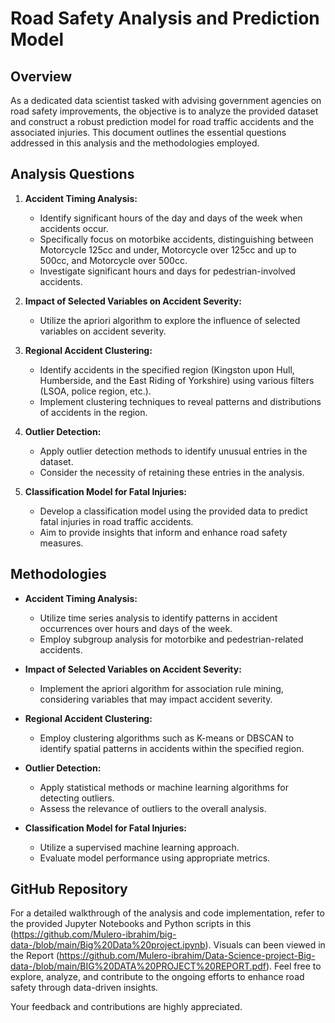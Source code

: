 # Road Safety Analysis and Prediction Model

## Overview

As a dedicated data scientist tasked with advising government agencies on road safety improvements, the objective is to analyze the provided dataset and construct a robust prediction model for road traffic accidents and the associated injuries. This document outlines the essential questions addressed in this analysis and the methodologies employed.

## Analysis Questions

1. **Accident Timing Analysis:**
   - Identify significant hours of the day and days of the week when accidents occur.
   - Specifically focus on motorbike accidents, distinguishing between Motorcycle 125cc and under, Motorcycle over 125cc and up to 500cc, and Motorcycle over 500cc.
   - Investigate significant hours and days for pedestrian-involved accidents.

2. **Impact of Selected Variables on Accident Severity:**
   - Utilize the apriori algorithm to explore the influence of selected variables on accident severity.

3. **Regional Accident Clustering:**
   - Identify accidents in the specified region (Kingston upon Hull, Humberside, and the East Riding of Yorkshire) using various filters (LSOA, police region, etc.).
   - Implement clustering techniques to reveal patterns and distributions of accidents in the region.

4. **Outlier Detection:**
   - Apply outlier detection methods to identify unusual entries in the dataset.
   - Consider the necessity of retaining these entries in the analysis.

5. **Classification Model for Fatal Injuries:**
   - Develop a classification model using the provided data to predict fatal injuries in road traffic accidents.
   - Aim to provide insights that inform and enhance road safety measures.

## Methodologies

- **Accident Timing Analysis:**
  - Utilize time series analysis to identify patterns in accident occurrences over hours and days of the week.
  - Employ subgroup analysis for motorbike and pedestrian-related accidents.

- **Impact of Selected Variables on Accident Severity:**
  - Implement the apriori algorithm for association rule mining, considering variables that may impact accident severity.

- **Regional Accident Clustering:**
  - Employ clustering algorithms such as K-means or DBSCAN to identify spatial patterns in accidents within the specified region.

- **Outlier Detection:**
  - Apply statistical methods or machine learning algorithms for detecting outliers.
  - Assess the relevance of outliers to the overall analysis.

- **Classification Model for Fatal Injuries:**
  - Utilize a supervised machine learning approach.
  - Evaluate model performance using appropriate metrics.

## GitHub Repository

For a detailed walkthrough of the analysis and code implementation, refer to the provided Jupyter Notebooks and Python scripts in this (https://github.com/Mulero-ibrahim/big-data-/blob/main/Big%20Data%20project.ipynb).
Visuals can been viewed in the Report (https://github.com/Mulero-ibrahim/Data-Science-project-Big-data-/blob/main/BIG%20DATA%20PROJECT%20REPORT.pdf).
Feel free to explore, analyze, and contribute to the ongoing efforts to enhance road safety through data-driven insights.

Your feedback and contributions are highly appreciated.

